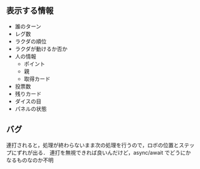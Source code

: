 ## 表示する情報
- 誰のターン
- レグ数
- ラクダの順位
- ラクダが動けるか否か
- 人の情報
  - ポイント
  - 親
  - 取得カード
- 投票数
- 残りカード
- ダイスの目
- パネルの状態

## バグ
連打されると，処理が終わらないまま次の処理を行うので，ロボの位置とステップにずれが出る．
連打を無視できれば良いんだけど，async/await でどうにかなるものなのか不明